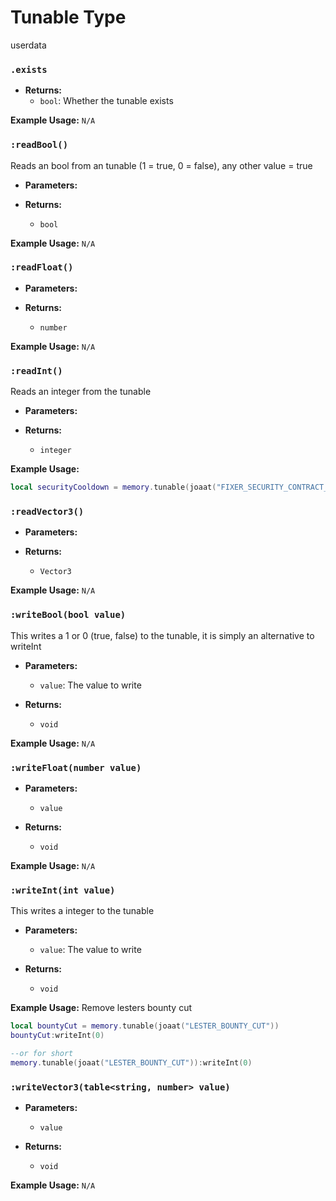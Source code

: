 # Tunable Type
userdata

### `.exists`

- **Returns:**
    - `bool`: Whether the tunable exists

**Example Usage:**
`N/A`

### `:readBool()`

Reads an bool from an tunable (1 = true, 0 = false), any other value = true

- **Parameters:**

- **Returns:**
    - `bool`

**Example Usage:**
`N/A`

### `:readFloat()`

- **Parameters:**

- **Returns:**
    - `number`

**Example Usage:**
`N/A`

### `:readInt()`

Reads an integer from the tunable

- **Parameters:**

- **Returns:**
    - `integer`

**Example Usage:**
```lua
local securityCooldown = memory.tunable(joaat("FIXER_SECURITY_CONTRACT_COOLDOWN_TIME")):readInt()
```

### `:readVector3()`

- **Parameters:**

- **Returns:**
    - `Vector3`

**Example Usage:**
`N/A`

### `:writeBool(bool value)`

This writes a 1 or 0 (true, false) to the tunable,
it is simply an alternative to writeInt

- **Parameters:**
    - `value`: The value to write

- **Returns:**
    - `void`

**Example Usage:**
`N/A`

### `:writeFloat(number value)`

- **Parameters:**
    - `value`

- **Returns:**
    - `void`

**Example Usage:**
`N/A`

### `:writeInt(int value)`

This writes a integer to the tunable

- **Parameters:**
    - `value`: The value to write

- **Returns:**
    - `void`

**Example Usage:**
Remove lesters bounty cut
```lua
local bountyCut = memory.tunable(joaat("LESTER_BOUNTY_CUT"))
bountyCut:writeInt(0)

--or for short
memory.tunable(joaat("LESTER_BOUNTY_CUT")):writeInt(0)
```

### `:writeVector3(table<string, number> value)`

- **Parameters:**
    - `value`

- **Returns:**
    - `void`

**Example Usage:**
`N/A`